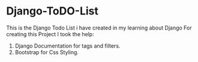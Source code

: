# Django-ToDO-List
This is the Django Todo List i have created in my learning about Django 
For creating this Project I took the help:
1. Django Documentation for tags and filters.
2. Bootstrap for Css Styling.
